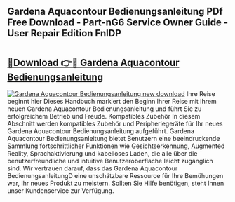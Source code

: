 ## Gardena Aquacontour Bedienungsanleitung PDf Free Download - Part-nG6 Service Owner Guide - User Repair Edition FnlDP

# <h2><a href="http://df4ohs6.blite.top/?on=Gardena+Aquacontour+Bedienungsanleitung">🔗Download 👉🔴 Gardena Aquacontour Bedienungsanleitung</a></h2>

[![Gardena Aquacontour Bedienungsanleitung new download](https://i.imgur.com/lujVjoI.png)](http://df4ohs6.blite.top/?on=Gardena+Aquacontour+Bedienungsanleitung)
Ihre Reise beginnt hier Dieses Handbuch markiert den Beginn Ihrer Reise mit Ihrem neuen Gardena Aquacontour Bedienungsanleitung und führt Sie zu erfolgreichem Betrieb und Freude. Kompatibles Zubehör In diesem Abschnitt werden kompatibles Zubehör und Peripheriegeräte für Ihr neues Gardena Aquacontour Bedienungsanleitung aufgeführt. Gardena Aquacontour Bedienungsanleitung bietet Benutzern eine beeindruckende Sammlung fortschrittlicher Funktionen wie Gesichtserkennung, Augmented Reality, Sprachaktivierung und kabelloses Laden, die alle über die benutzerfreundliche und intuitive Benutzeroberfläche leicht zugänglich sind. Wir vertrauen darauf, dass das Gardena Aquacontour BedienungsanleitungD eine unschätzbare Ressource für Ihre Bemühungen war, Ihr neues Produkt zu meistern. Sollten Sie Hilfe benötigen, steht Ihnen unser Kundenservice zur Verfügung.
